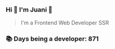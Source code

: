 ### Hi 👋 I&#39;m Juani 🦁

> I&#39;m a Frontend Web Developer SSR

### 📚 Days being a developer: 871
